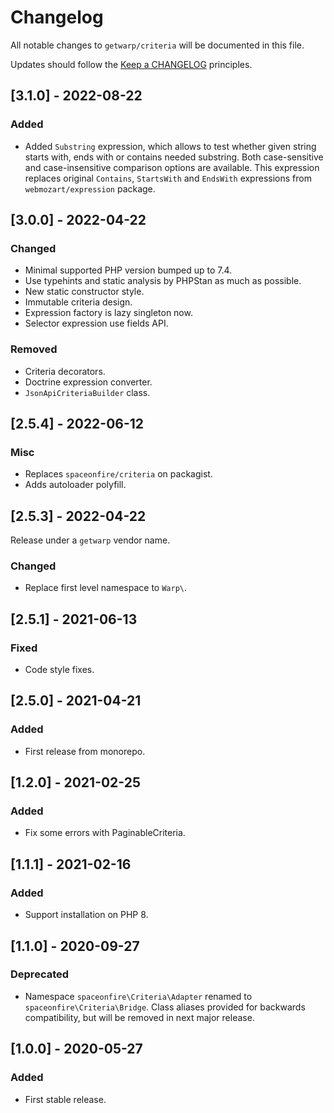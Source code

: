 # Changelog

All notable changes to `getwarp/criteria` will be documented in this file.

Updates should follow the [Keep a CHANGELOG](http://keepachangelog.com/) principles.

## [3.1.0] - 2022-08-22

### Added

- Added `Substring` expression, which allows to test whether given string starts with, ends with or contains needed
  substring. Both case-sensitive and case-insensitive comparison options are available. This expression replaces
  original `Contains`, `StartsWith` and `EndsWith` expressions from `webmozart/expression` package.

## [3.0.0] - 2022-04-22

### Changed

- Minimal supported PHP version bumped up to 7.4.
- Use typehints and static analysis by PHPStan as much as possible.
- New static constructor style.
- Immutable criteria design.
- Expression factory is lazy singleton now.
- Selector expression use fields API.

### Removed

- Criteria decorators.
- Doctrine expression converter.
- `JsonApiCriteriaBuilder` class.

## [2.5.4] - 2022-06-12

### Misc

- Replaces `spaceonfire/criteria` on packagist.
- Adds autoloader polyfill.

## [2.5.3] - 2022-04-22

Release under a `getwarp` vendor name.

### Changed

- Replace first level namespace to `Warp\`.

## [2.5.1] - 2021-06-13

### Fixed

- Code style fixes.

## [2.5.0] - 2021-04-21

### Added

- First release from monorepo.

## [1.2.0] - 2021-02-25

### Added

- Fix some errors with PaginableCriteria.

## [1.1.1] - 2021-02-16

### Added

- Support installation on PHP 8.

## [1.1.0] - 2020-09-27

### Deprecated

- Namespace `spaceonfire\Criteria\Adapter` renamed to `spaceonfire\Criteria\Bridge`. Class aliases provided for
  backwards compatibility, but will be removed in next major release.

## [1.0.0] - 2020-05-27

### Added

- First stable release.
